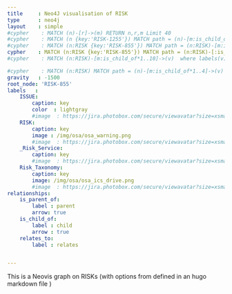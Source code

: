 ```yaml
---
title     : Neo4J visualisation of RISK
type      : neo4j
layout    : simple
#cypher    : MATCH (n)-[r]->(m) RETURN n,r,m Limit 40
#cypher    : MATCH (n {key:'RISK-1255'}) MATCH path = (n)-[m:is_child_of*1..10]->(v) return path limit 100
#cypher    : MATCH (n:RISK {key:'RISK-855'}) MATCH path = (n:RISK)-[m:is_parent_of*1..10]->(v:RISK) return path limit 200
cypher    : MATCH (n:RISK {key:'RISK-855'}) MATCH path = (n:RISK)-[:is_parent_of*..3]->(v:RISK) return path limit 100
#cypher    : MATCH (n:RISK)-[m:is_child_of*1..10]->(v)  where labels(v) = ['RISK'] return * limit 1500

#cypher    : MATCH (n:RISK) MATCH path = (n)-[m:is_child_of*1..4]->(v) return path limit 300
gravity   : -1500
root_node: 'RISK-855'
labels   :
    ISSUE:
        caption: key
        color  : lightgray
        #image  : https://jira.photobox.com/secure/viewavatar?size=xsmall&avatarId=13544&avatarType=issuetype
    RISK:
        caption: key
        image : /img/osa/osa_warning.png
        #image  : https://jira.photobox.com/secure/viewavatar?size=xsmall&avatarId=13534&avatarType=issuetype
    _Risk_Service:
        caption: key
        #image  : https://jira.photobox.com/secure/viewavatar?size=xsmall&avatarId=13545&avatarType=issuetype
    Risk_Taxonomy:
        caption: key
        image: /img/osa/osa_ics_drive.png
        #image  : https://jira.photobox.com/secure/viewavatar?size=xsmall&avatarId=13538&avatarType=issuetype
relationships:
    is_parent_of:
        label : parent
        arrow: true
    is_child_of:
        label : child
        arrow : true
    relates_to:
        label : relates


---
```


This is a Neovis graph on RISKs  (with options from defined in an
hugo markdown file )

